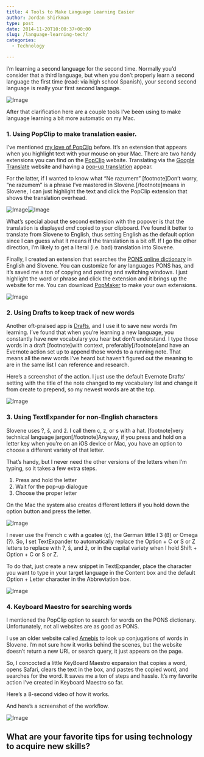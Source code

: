 ```yaml
---
title: 4 Tools to Make Language Learning Easier
author: Jordan Shirkman
type: post
date: 2014-11-20T10:00:37+00:00
slug: /language-learning-tech/
categories:
  - Technology

---
```

I’m learning a second language for the second time. Normally you’d consider that a third language, but when you don’t properly learn a second language the first time (read: via high school Spanish), your second second language is really your first second language.

![Image](/images/macbook-air-iphone-moleskin.jpeg) 

After that clarification here are a couple tools I’ve been using to make language learning a bit more automatic on my Mac.

### 1. Using PopClip to make translation easier.

I’ve mentioned [my love of PopClip](https://jshirk.com/blog/daily-mac-apps/) before. It’s an extension that appears when you highlight text with your mouse on your Mac. There are two handy extensions you can find on the [PopClip](http://pilotmoon.com/popclip/) website. Translating via the [Google Translate](https://pilotmoon.com/popclip/extensions/page/GoogleTranslate) website and having a [pop-up translation](https://pilotmoon.com/popclip/extensions/page/InstantTranslate) appear.

For the latter, if I wanted to know what “Ne razumem” [footnote]Don’t worry, “ne razumem” is a phrase I’ve mastered in Slovene.[/footnote]means in Slovene, I can just highlight the text and click the PopClip extension that shows the translation overhead.

![Image](/images/PopClip-autotranslate.jpeg)![Image](/images/PopClip-autotranslate-2.jpeg) 

What’s special about the second extension with the popover is that the translation is displayed _and_ copied to your clipboard. I’ve found it better to translate from Slovene to English, thus setting English as the default option since I can guess what it means if the translation is a bit off. If I go the other direction, I’m likely to get a literal (i.e. bad) translation into Slovene.

Finally, I created an extension that searches the [PONS online dictionary](http://pons.com) in English and Slovene. You can customize for any languages PONS has, and it’s saved me a ton of copying and pasting and switching windows. I just highlight the word or phrase and click the extension and it brings up the website for me. You can download [PopMaker](http://brettterpstra.com/2014/05/12/popmaker-popclip-extension-generator/) to make your own extensions.

![Image](/images/PopMaker-example.jpeg) 

### 2. Using Drafts to keep track of new words

Another oft-praised app is [Drafts](https://jshirk.com/blog/drafts-ios/), and I use it to save new words I’m learning. I’ve found that when you’re learning a new language, you constantly have new vocabulary you hear but don’t understand. I type those words in a draft [footnote]with context, preferably[/footnote]and have an Evernote action set up to append those words to a running note. That means all the new words I’ve heard but haven’t figured out the meaning to are in the same list I can reference and research.

Here’s a screenshot of the action. I just use the default Evernote Drafts’ setting with the title of the note changed to my vocabulary list and change it from create to prepend, so my newest words are at the top.

![Image](/images/IMG_4704.jpeg) 

### 3. Using TextExpander for non-English characters

Slovene uses ?, š, and ž. I call them c, z, or s with a hat. [footnote]very technical language jargon[/footnote]Anyway, if you press and hold on a letter key when you’re on an iOS device or Mac, you have an option to choose a different variety of that letter.

That’s handy, but I never need the other versions of the letters when I’m typing, so it takes a few extra steps.

  1. Press and hold the letter
  2. Wait for the pop-up dialogue
  3. Choose the proper letter

On the Mac the system also creates different letters if you hold down the option button and press the letter.

![Image](/images/Letter-S-Pop-Up.jpeg) 

I never use the French c with a goatee (ç), the German little l 3 (ß) or Omega (?). So, I set TextExpander to automatically replace the Option + C or S or Z letters to replace with ?, š, and ž, or in the capital variety when I hold Shift + Option + C or S or Z.

To do that, just create a new snippet in TextExpander, place the character you want to type in your target language in the Content box and the default Option + Letter character in the Abbreviation box.

![Image](/images/TextExpander-letter-c.jpeg) 

### 4. Keyboard Maestro for searching words

I mentioned the PopClip option to search for words on the PONS dictionary. Unfortunately, not all websites are as good as PONS.

I use an older website called [Amebis](http://besana.amebis.si/pregibanje/) to look up conjugations of words in Slovene. I’m not sure how it works behind the scenes, but the website doesn’t return a new URL or search query, it just appears on the page.

So, I concocted a little KeyBoard Maestro expansion that copies a word, opens Safari, clears the text in the box, and pastes the copied word, and searches for the word. It saves me a ton of steps and hassle. It’s my favorite action I’ve created in Keyboard Maestro so far.

Here’s a 8-second video of how it works.



And here’s a screenshot of the workflow.

![Image](/images/Amebis-Workflow.jpeg) 

## What are your favorite tips for using technology to acquire new skills?

